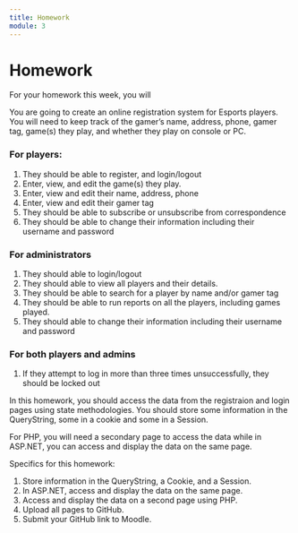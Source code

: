 ```yaml
---
title: Homework
module: 3
---
```


# Homework

For your homework this week, you will

You are going to create an online registration system for Esports players. You will need to keep track of the
gamer’s name, address, phone, gamer tag, game(s) they play, and whether they play on console or PC. 

### For players:

1. They should be able to register, and login/logout
2. Enter, view, and edit the game(s) they play.
3. Enter, view and edit their name, address, phone
4. Enter, view and edit their gamer tag
5. They should be able to subscribe or unsubscribe from correspondence
6. They should be able to change their information including their username and password

### For administrators

1. They should able to login/logout
2. They should able to view all players and their details.
3. They should be able to search for a player by name and/or gamer tag
4. They should be able to run reports on all the players, including games played.
5. They should able to change their information including their username and password

### For both players and admins

1. If they attempt to log in more than three times unsuccessfully, they should be locked out

In this homework, you should access the data from the registraion and login pages using state methodologies.  You should store some information in the QueryString, some in a cookie and some in a Session.

For PHP, you will need a secondary page to access the data while in ASP.NET, you can access and display the data on the same page. 

Specifics for this homework:

1. Store information in the QueryString, a Cookie, and a Session.
3. In ASP.NET, access and display the data on the same page.
4. Access and display the data on a second page using PHP.
7. Upload all pages to GitHub.
8. Submit your GitHub link to Moodle.